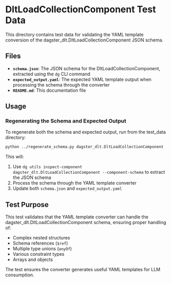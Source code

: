 # DltLoadCollectionComponent Test Data

This directory contains test data for validating the YAML template conversion of the dagster_dlt.DltLoadCollectionComponent JSON schema.

## Files

- **`schema.json`**: The JSON schema for the DltLoadCollectionComponent, extracted using the `dg` CLI command
- **`expected_output.yaml`**: The expected YAML template output when processing the schema through the converter
- **`README.md`**: This documentation file

## Usage

### Regenerating the Schema and Expected Output

To regenerate both the schema and expected output, run from the test_data directory:

```bash
python ../regenerate_schema.py dagster_dlt.DltLoadCollectionComponent
```

This will:
1. Use `dg utils inspect-component dagster_dlt.DltLoadCollectionComponent --component-schema` to extract the JSON schema
2. Process the schema through the YAML template converter
3. Update both `schema.json` and `expected_output.yaml`

## Test Purpose

This test validates that the YAML template converter can handle the dagster_dlt.DltLoadCollectionComponent schema, ensuring proper handling of:

- Complex nested structures
- Schema references (`$ref`) 
- Multiple type unions (`anyOf`)
- Various constraint types
- Arrays and objects

The test ensures the converter generates useful YAML templates for LLM consumption.
